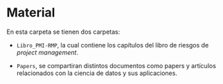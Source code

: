 # Material
En esta carpeta se tienen dos carpetas:

- `Libro_PMI-RMP`, la cual contiene los capítulos del libro de riesgos de *project management*.

- `Papers`, se compartiran distintos documentos como papers y artículos relacionados con la ciencia de datos y sus aplicaciones.
